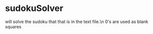 # sudokuSolver
will solve the sudoku that that is in the text file.\n
0's are used as blank squares

